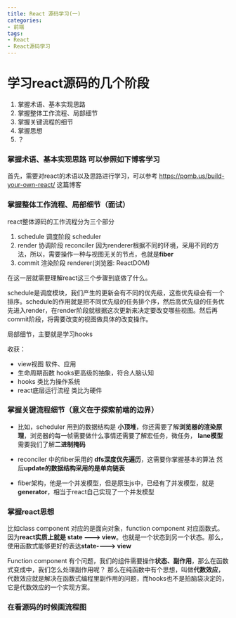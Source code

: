 ```yaml
---
title: React 源码学习(一)
categories:
- 前端
tags: 
- React
- React源码学习
---
```



# 学习react源码的几个阶段
1. 掌握术语、基本实现思路
2. 掌握整体工作流程、局部细节
3. 掌握关键流程的细节
4. 掌握思想
5. ？


### 掌握术语、基本实现思路 可以参照如下博客学习

首先，需要对react的术语以及思路进行学习，可以参考 https://pomb.us/build-your-own-react/ 这篇博客

### 掌握整体工作流程、局部细节（面试）

react整体源码的工作流程分为三个部分

1. schedule 调度阶段 scheduler
2. render 协调阶段 reconciler 因为renderer根据不同的环境，采用不同的方法，所以，需要操作一种与视图无关的节点，也就是**fiber**
3. commit 渲染阶段 renderer(浏览器: ReactDOM)

在这一层就需要理解react这三个步骤到底做了什么。

schedule是调度模块，我们产生的更新会有不同的优先级，这些优先级会有一个排序。schedule的作用就是把不同优先级的任务排个序，然后高优先级的任务优先进入render，在render阶段就根据这次更新来决定要改变哪些视图。然后再commit阶段，将需要改变的视图做具体的改变操作。

局部细节，主要就是学习hooks


收获：

- view视图            软件、应用
- 生命周期函数          hooks更高级的抽象，符合人脑认知
- hooks              类比为操作系统
- react底层运行流程     类比为硬件

### 掌握关键流程细节（意义在于探索前端的边界）

- 比如，scheduler 用到的数据结构是 **小顶堆**，你还需要了解**浏览器的渲染原理**，浏览器的每一帧需要做什么事情还需要了解宏任务，微任务， **lane模型** 需要我们了解**二进制掩码**
- reconciler 中的fiber采用的 **dfs深度优先遍历**，这需要你掌握基本的算法 然后**update的数据结构采用的是单向链表**

- fiber架构，他是一个并发模型，但是原生js中，已经有了并发模型，就是 **generator**，相当于react自己实现了一个并发模型


### 掌握react思想

比如class component 对应的是面向对象，function component 对应函数式。
因为**react实质上就是 state ---> view**。也就是一个状态到另一个状态。那么，使用函数式能够更好的表达**state----> view**

Function component 有个问题，我们的组件需要操作**状态、副作用**，那么在函数式变成中，我们怎么处理副作用呢？
那么在纯函数中有个思想，叫做**代数效应**，代数效应就是解决在函数式编程里副作用的问题，而hooks也不是拍脑袋决定的，它是代数效应的一个实现方案。


### 在看源码的时候画流程图